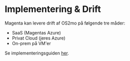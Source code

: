# Implementering & Drift

Magenta kan levere drift af OS2mo på følgende tre måder:

- SaaS (Magentas Azure)
- Privat Cloud (jeres Azure)
- On-prem på VM'er

Se implementeringsguiden [her](implementeringsguide.md).
